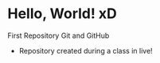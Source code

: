 # Hello, World!  xD
 First Repository Git and GitHub
 
 - Repository created during a class in live!